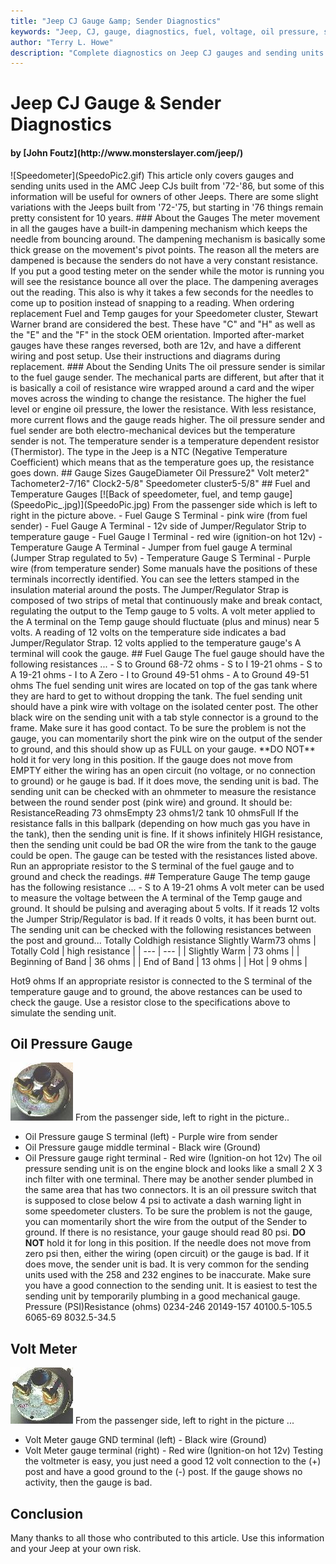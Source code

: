 ```yaml
---
title: "Jeep CJ Gauge &amp; Sender Diagnostics"
keywords: "Jeep, CJ, gauge, diagnostics, fuel, voltage, oil pressure, speedometer, temperature"
author: "Terry L. Howe"
description: "Complete diagnostics on Jeep CJ gauges and sending units including speedometer, fuel, temperature, oil pressure, and voltage gauges."
---
```


# Jeep CJ Gauge & Sender Diagnostics
<h4>by [John Foutz](http://www.monsterslayer.com/jeep/)</h4>
![Speedometer](SpeedoPic2.gif)
This article only covers gauges and sending units
used in the AMC Jeep CJs built from '72-'86, but some of this
information will be useful for owners of other Jeeps.  There are
some slight variations with the Jeeps built from '72-'75, but starting
in '76 things remain pretty consistent for 10 years.
### About the Gauges
The meter movement in all the gauges have a built-in dampening
mechanism which keeps the needle from bouncing around. The dampening
mechanism is basically some thick grease on the movement's pivot
points.
The reason all the meters are dampened is because the senders do not
have a very constant resistance.  If you put a good testing meter on
the sender while the motor is running you will see the resistance
bounce all over the place. The dampening averages out the reading.
This also is why it takes a few seconds for the needles to come up
to position instead of snapping to a reading.
When ordering replacement Fuel and Temp gauges for your Speedometer
cluster, Stewart Warner brand are considered the best.  These have
"C" and "H" as well as the "E" and the
"F" in the stock OEM orientation.
Imported after-market gauges have these ranges reversed, both are 12v,
and have a different wiring and post setup.  Use their instructions
and diagrams during replacement.
### About the Sending Units
The oil pressure sender is similar to the fuel gauge sender. The
mechanical parts are different, but after that it is basically a
coil of resistance wire wrapped around a card and the wiper moves
across the winding to change the resistance.  The higher the fuel
level or engine oil pressure, the lower the resistance.  With less
resistance, more current flows and the gauge reads higher.
The oil pressure sender and fuel sender are both electro-mechanical
devices but the temperature sender is not.  The temperature sender
is a temperature dependent resistor (Thermistor). The type in the
Jeep is a NTC (Negative Temperature Coefficient) which means that
as the temperature goes up, the resistance goes down.
## Gauge Sizes
GaugeDiameter
Oil Pressure2"
Volt meter2"
Tachometer2-7/16"
Clock2-5/8"
Speedometer cluster5-5/8"
## Fuel and Temperature Gauges
[![Back of speedometer, fuel, and temp gauge](SpeedoPic_.jpg)](SpeedoPic.jpg)
From the passenger side which is left to right in the picture above.
- Fuel Gauge S Terminal - pink wire (from fuel sender)
- Fuel Gauge A Terminal - 12v side of Jumper/Regulator Strip to
temperature gauge
- Fuel Gauge I Terminal - red wire (ignition-on hot 12v)
- Temperature Gauge A Terminal - Jumper from fuel gauge A terminal
(Jumper Strap regulated to 5v)
- Temperature Gauge S Terminal - Purple wire (from temperature
sender)
Some manuals have the positions of these terminals incorrectly
identified.  You can see the letters stamped in the insulation
material around the posts.
The Jumper/Regulator Strap is composed of two strips of metal that
continuously make and break contact, regulating the output to the
Temp gauge to 5 volts. A volt meter applied to the A terminal on
the Temp gauge should fluctuate (plus and minus) near 5 volts.
A reading of 12 volts on the temperature side indicates
a bad Jumper/Regulator Strap.  12 volts applied to the temperature
gauge's A terminal will cook the gauge.
## Fuel Gauge
The fuel gauge should have the following resistances ...
- S to Ground 68-72 ohms
- S to I 19-21 ohms
- S to A 19-21 ohms
- I to A Zero
- I to Ground 49-51 ohms
- A to Ground 49-51 ohms
The fuel sending unit wires are located on top of the gas tank
where they are hard to get to without dropping the tank.
The fuel sending unit should have a pink wire with voltage on
the isolated center post.  The other black wire on the sending
unit with a tab style connector is a ground to the frame.
Make sure it has good contact.
To be sure the problem is not the gauge, you can momentarily short the
pink wire on the output of the sender to ground, and this should show
up as FULL on your gauge.  **DO NOT** hold it for very
long in this position.  If the gauge does not move from EMPTY either
the wiring has an open circuit (no voltage, or no connection to ground)
or he gauge is bad.  If it does move, the sending unit is bad.
The sending unit can be checked with an ohmmeter to measure the
resistance between the round sender post (pink wire) and ground.
It should be:
ResistanceReading
73 ohmsEmpty
23 ohms1/2 tank
10 ohmsFull
If the resistance falls in this ballpark (depending on how much gas
you have in the tank), then the sending unit is fine.  If it shows
infinitely HIGH resistance, then the sending unit could be bad OR
the wire from the tank to the gauge could be open.
The gauge can be tested with the resistances listed above.  Run
an appropriate resistor to the S terminal of the fuel gauge and
to ground and check the readings.
## Temperature Gauge
The temp gauge has the following resistance ...
- S to A 19-21 ohms
A volt meter can be used to measure the voltage between the A terminal
of the Temp gauge and ground.  It should be pulsing and averaging about
5 volts. If it reads 12 volts the Jumper Strip/Regulator is bad.
If it reads 0 volts, it has been burnt out.
</blockquote>
The sending unit can be checked with the following resistances between
the post and ground...
Totally Coldhigh resistance
Slightly Warm73 ohms
| Totally Cold | high resistance |
| --- | --- |
| Slightly Warm | 73 ohms |
| Beginning of Band | 36 ohms |
| End of Band | 13 ohms |
| Hot | 9 ohms |

Hot9 ohms
If an appropriate resistor is connected to the S terminal of the
temperature gauge and to ground, the above restances can be used to
check the gauge.  Use a resistor close to the specifications
above to simulate the sending unit.
## Oil Pressure Gauge
[![Back of oil pressure gauge](OilPressGauge_.jpg)](OilPressGauge.jpg)
From the passenger side, left to right in the picture..
- Oil Pressure gauge S terminal (left) - Purple wire from sender
- Oil Pressure gauge middle terminal - Black wire (Ground)
- Oil Pressure gauge right terminal - Red wire (Ignition-on hot 12v)
The oil pressure sending unit is on the engine block and looks like a
small 2 X 3 inch filter with one terminal.  There may be another sender
plumbed in the same area that has two connectors.  It is an oil pressure
switch that is supposed to close below 4 psi to activate a dash warning
light in some speedometer clusters.
To be sure the problem is not the gauge, you can momentarily short the
wire from the output of the Sender to ground.  If there is no
resistance, your gauge should read 80 psi.  **DO NOT**
hold it for long in this position.  If the needle does not move from
zero psi then, either the wiring (open circuit) or the gauge is bad.
If it does move, the sender unit is bad.
It is very common for the sending units used with the 258 and 232
engines to be inaccurate.  Make sure you have a good connection to
the sending unit.
It is easiest to test the sending unit by temporarily plumbing in
a good mechanical gauge.
Pressure (PSI)Resistance (ohms)
0234-246
20149-157
40100.5-105.5
6065-69
8032.5-34.5
## Volt Meter
[![Back of volt meter](VoltMeter_.jpg)](VoltMeter.jpg)
From the passenger side, left to right in the picture ...
- Volt Meter gauge GND terminal (left) - Black wire (Ground)
- Volt Meter gauge terminal (right) - Red wire (Ignition-on hot 12v)
Testing the voltmeter is easy, you just need a good 12 volt connection
to the (+) post and have a good ground to the (-) post.  If the
gauge shows no activity, then the gauge is bad.
## Conclusion
Many thanks to all those who contributed to this article.  Use this
information and your Jeep at your own risk.